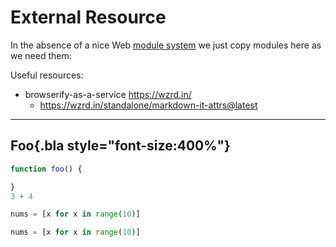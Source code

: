 # External Resource

In the absence of a nice Web [module system](../../doc/index.md) we just copy modules here as we need them:

Useful resources:

- browserify-as-a-service <https://wzrd.in/> 
  - <https://wzrd.in/standalone/markdown-it-attrs@latest>

* * *
<style> .bla { background-color: yellow } </style>

## Foo{.bla style="font-size:400%"}

```javascript {style="font-size:200%"}
function foo() {

}
3 + 4
```

```python {data="high"}
nums = [x for x in range(10)]
```

```python 
nums = [x for x in range(10)]
```